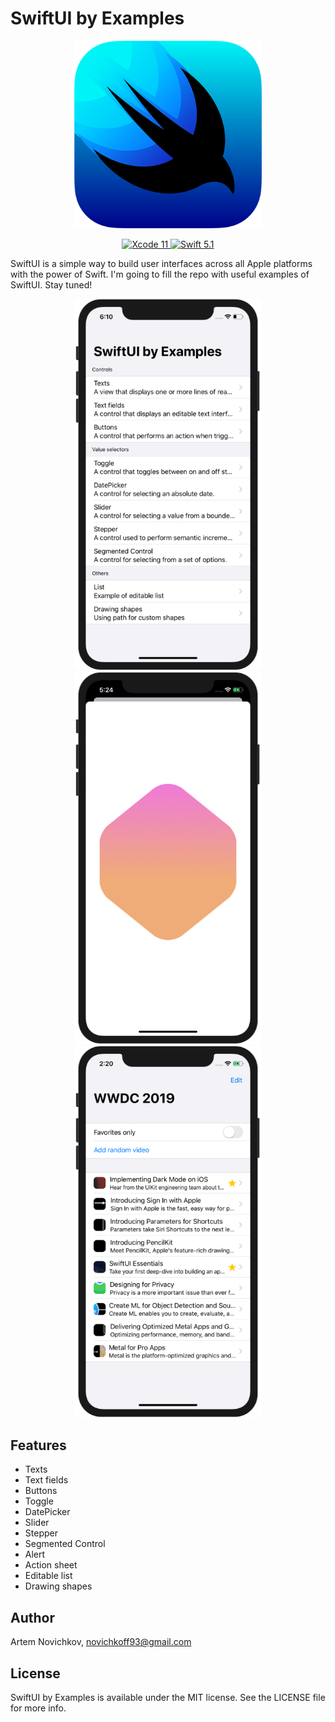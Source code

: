 # SwiftUI by Examples

<p align="center">
  <img src=".github/logo.png" width="300" max-width="90%" alt="SwiftUI" />
</p>

<p align="center">
  <a href="https://developer.apple.com/xcode/">
    <img src="https://img.shields.io/badge/Xcode-11-green.svg" alt="Xcode 11" />
  </a>
  <a href="https://swift.org">
    <img src="https://img.shields.io/badge/Swift-5.1-green.svg" alt="Swift 5.1" />
  </a>
</p>

SwiftUI is a simple way to build user interfaces across all Apple platforms with the power of Swift. I'm going to fill the repo with useful examples of SwiftUI. Stay tuned!

<p align="center">
  <img src=".github/example1.png" width="300" max-width="90%" alt="SwiftUI" />
  <img src=".github/example2.png" width="300" max-width="90%" alt="SwiftUI" />
  <img src=".github/example3.png" width="300" max-width="90%" alt="SwiftUI" />
</p>

## Features

- Texts
- Text fields
- Buttons
- Toggle
- DatePicker
- Slider
- Stepper
- Segmented Control
- Alert
- Action sheet
- Editable list
- Drawing shapes

## Author

Artem Novichkov, novichkoff93@gmail.com

## License

SwiftUI by Examples is available under the MIT license. See the LICENSE file for more info.
